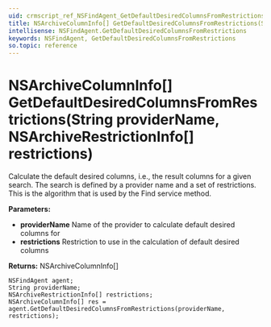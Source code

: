 ```yaml
---
uid: crmscript_ref_NSFindAgent_GetDefaultDesiredColumnsFromRestrictions
title: NSArchiveColumnInfo[] GetDefaultDesiredColumnsFromRestrictions(String providerName, NSArchiveRestrictionInfo[] restrictions)
intellisense: NSFindAgent.GetDefaultDesiredColumnsFromRestrictions
keywords: NSFindAgent, GetDefaultDesiredColumnsFromRestrictions
so.topic: reference
---
```


# NSArchiveColumnInfo[] GetDefaultDesiredColumnsFromRestrictions(String providerName, NSArchiveRestrictionInfo[] restrictions)

Calculate the default desired columns, i.e., the result columns for a given search. The search is defined by a provider name and a set of restrictions. This is the algorithm that is used by the Find service method.

**Parameters:**
 - **providerName** Name of the provider to calculate default desired columns for
 - **restrictions** Restriction to use in the calculation of default desired columns

**Returns:** NSArchiveColumnInfo[]

```crmscript
NSFindAgent agent;
String providerName;
NSArchiveRestrictionInfo[] restrictions;
NSArchiveColumnInfo[] res = agent.GetDefaultDesiredColumnsFromRestrictions(providerName, restrictions);
```

